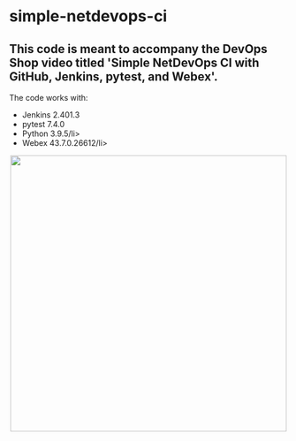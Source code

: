 # simple-netdevops-ci

## This code is meant to accompany the DevOps Shop video titled 'Simple NetDevOps CI with GitHub, Jenkins, pytest, and Webex'.

The code works with:
<ul>
<li>Jenkins 2.401.3 </li>
<li>pytest 7.4.0</li>
<li>Python 3.9.5/li>
<li>Webex 43.7.0.26612/li>
</ul>
<p align="center"><img src="https://github.com/xanderstevenson/simple-netdevops-ci/assets/27918923/c006358a-eba3-4a48-b1e0-8dc488223f2e" width="500" /></p>

